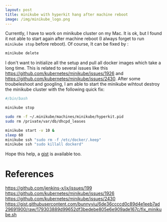 ```yaml
---
layout: post
title: minikube with hyperkit hang after machine reboot
image: /img/minikube_logo.png
---
```


Currently, I have to work on minikube cluster on my Mac. It is ok, but I found it not able to start again after machine reboot (I always forget to run `minikube stop` before reboot). Of course, It can be fixed by :

```bash
minikube delete
```

I don't want to initialize all the setup and pull all docker images which take a long time.
This is related to several issues like this <https://github.com/kubernetes/minikube/issues/1926> and <https://github.com/kubernetes/minikube/issues/2430>. After some troubeleshoot and googling, I am able to start the minikube wihtout destroy the minikube cluster with the following quick fix:
```bash
#/bin/bash

minikube stop

sudo rm -f ~/.minikube/machines/minikube/hyperkit.pid
sudo rm /private/var/db/dhcpd_leases

minikube start -v 10 &
sleep 60
minikube ssh "sudo rm -f /etc/docker/.keep"
minikube ssh "sudo killall dockerd"
```

Hope this help, a [gist](https://gist.githubusercontent.com/bunnyyiu/6de36ccccd0c89d4e1eeb7ad29691900/raw/179303889d99652df3bedebe805e6e909ade167c/fix_minikube.sh) is available too.

# References
<https://github.com/jenkins-x/jx/issues/199>
<https://github.com/kubernetes/minikube/issues/1926>
<https://github.com/kubernetes/minikube/issues/2430>
<https://gist.githubusercontent.com/bunnyyiu/6de36ccccd0c89d4e1eeb7ad29691900/raw/179303889d99652df3bedebe805e6e909ade167c/fix_minikube.sh>
